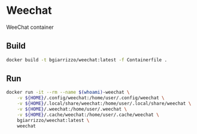 # Weechat

WeeChat container

## Build

```bash
docker build -t bgiarrizzo/weechat:latest -f Containerfile .
```

## Run

```bash
docker run -it --rm --name $(whoami)-weechat \
    -v ${HOME}/.config/weechat:/home/user/.config/weechat \
    -v ${HOME}/.local/share/weechat:/home/user/.local/share/weechat \
    -v ${HOME}/.weechat:/home/user/.weechat \
    -v ${HOME}/.cache/weechat:/home/user/.cache/weechat \
    bgiarrizzo/weechat:latest \
    weechat
```